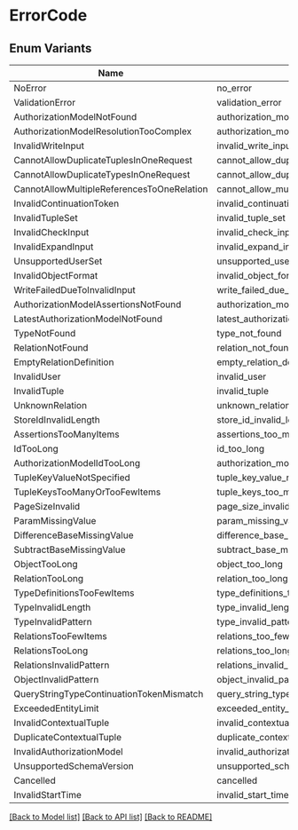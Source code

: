 # ErrorCode

## Enum Variants

| Name | Value |
|---- | -----|
| NoError | no_error |
| ValidationError | validation_error |
| AuthorizationModelNotFound | authorization_model_not_found |
| AuthorizationModelResolutionTooComplex | authorization_model_resolution_too_complex |
| InvalidWriteInput | invalid_write_input |
| CannotAllowDuplicateTuplesInOneRequest | cannot_allow_duplicate_tuples_in_one_request |
| CannotAllowDuplicateTypesInOneRequest | cannot_allow_duplicate_types_in_one_request |
| CannotAllowMultipleReferencesToOneRelation | cannot_allow_multiple_references_to_one_relation |
| InvalidContinuationToken | invalid_continuation_token |
| InvalidTupleSet | invalid_tuple_set |
| InvalidCheckInput | invalid_check_input |
| InvalidExpandInput | invalid_expand_input |
| UnsupportedUserSet | unsupported_user_set |
| InvalidObjectFormat | invalid_object_format |
| WriteFailedDueToInvalidInput | write_failed_due_to_invalid_input |
| AuthorizationModelAssertionsNotFound | authorization_model_assertions_not_found |
| LatestAuthorizationModelNotFound | latest_authorization_model_not_found |
| TypeNotFound | type_not_found |
| RelationNotFound | relation_not_found |
| EmptyRelationDefinition | empty_relation_definition |
| InvalidUser | invalid_user |
| InvalidTuple | invalid_tuple |
| UnknownRelation | unknown_relation |
| StoreIdInvalidLength | store_id_invalid_length |
| AssertionsTooManyItems | assertions_too_many_items |
| IdTooLong | id_too_long |
| AuthorizationModelIdTooLong | authorization_model_id_too_long |
| TupleKeyValueNotSpecified | tuple_key_value_not_specified |
| TupleKeysTooManyOrTooFewItems | tuple_keys_too_many_or_too_few_items |
| PageSizeInvalid | page_size_invalid |
| ParamMissingValue | param_missing_value |
| DifferenceBaseMissingValue | difference_base_missing_value |
| SubtractBaseMissingValue | subtract_base_missing_value |
| ObjectTooLong | object_too_long |
| RelationTooLong | relation_too_long |
| TypeDefinitionsTooFewItems | type_definitions_too_few_items |
| TypeInvalidLength | type_invalid_length |
| TypeInvalidPattern | type_invalid_pattern |
| RelationsTooFewItems | relations_too_few_items |
| RelationsTooLong | relations_too_long |
| RelationsInvalidPattern | relations_invalid_pattern |
| ObjectInvalidPattern | object_invalid_pattern |
| QueryStringTypeContinuationTokenMismatch | query_string_type_continuation_token_mismatch |
| ExceededEntityLimit | exceeded_entity_limit |
| InvalidContextualTuple | invalid_contextual_tuple |
| DuplicateContextualTuple | duplicate_contextual_tuple |
| InvalidAuthorizationModel | invalid_authorization_model |
| UnsupportedSchemaVersion | unsupported_schema_version |
| Cancelled | cancelled |
| InvalidStartTime | invalid_start_time |


[[Back to Model list]](../README.md#documentation-for-models) [[Back to API list]](../README.md#documentation-for-api-endpoints) [[Back to README]](../README.md)


